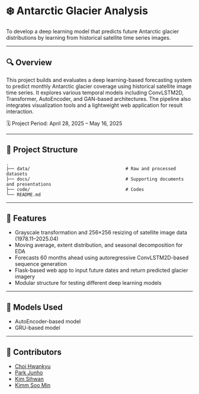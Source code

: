 # ❄️ Antarctic Glacier Analysis

To develop a deep learning model that predicts future Antarctic glacier distributions by learning from historical satellite time series images.

---

## 🔍 Overview

This project builds and evaluates a deep learning-based forecasting system to predict monthly Antarctic glacier coverage using historical satellite image time series.
It explores various temporal models including ConvLSTM2D, Transformer, AutoEncoder, and GAN-based architectures. The pipeline also integrates visualization tools and a lightweight web application for result interaction.

🗓️ Project Period: April 28, 2025 – May 16, 2025

---

## 📂 Project Structure
```
.
├── data/                                    # Raw and processed datasets
├── docs/                                    # Supporting documents and presentations
├── code/                                    # Codes
└── README.md
```

---

## 🚀 Features

- Grayscale transformation and 256×256 resizing of satellite image data (1978.11–2025.04)
- Moving average, extent distribution, and seasonal decomposition for EDA
- Forecasts 60 months ahead using autoregressive ConvLSTM2D-based sequence generation
- Flask-based web app to input future dates and return predicted glacier imagery
- Modular structure for testing different deep learning models

---

## 🧪 Models Used
- AutoEncoder-based model
- GRU-based model

---

## 👥 Contributors

- [Choi Hwankyu]()
- [Park Junho]()
- [Kim Sihwan]()
- [Kimm Soo Min](https://github.com/somnio-kimm)
